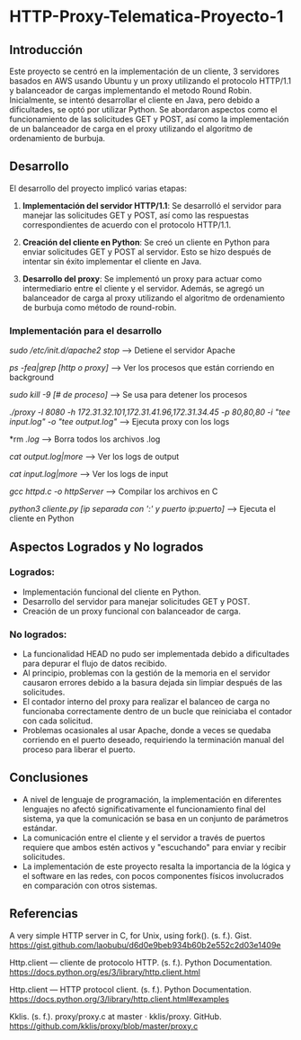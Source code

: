 # HTTP-Proxy-Telematica-Proyecto-1

## Introducción

Este proyecto se centró en la implementación de un cliente, 3 servidores basados en AWS usando Ubuntu y un proxy utilizando el protocolo HTTP/1.1 y balanceador de cargas implementando el metodo Round Robin. Inicialmente, se intentó desarrollar el cliente en Java, pero debido a dificultades, se optó por utilizar Python. Se abordaron aspectos como el funcionamiento de las solicitudes GET y POST, así como la implementación de un balanceador de carga en el proxy utilizando el algoritmo de ordenamiento de burbuja.

## Desarrollo

El desarrollo del proyecto implicó varias etapas:

1. **Implementación del servidor HTTP/1.1**: Se desarrolló el servidor para manejar las solicitudes GET y POST, así como las respuestas correspondientes de acuerdo con el protocolo HTTP/1.1.

2. **Creación del cliente en Python**: Se creó un cliente en Python para enviar solicitudes GET y POST al servidor. Esto se hizo después de intentar sin éxito implementar el cliente en Java.

3. **Desarrollo del proxy**: Se implementó un proxy para actuar como intermediario entre el cliente y el servidor. Además, se agregó un balanceador de carga al proxy utilizando el algoritmo de ordenamiento de burbuja como método de round-robin.

### Implementación para el desarrollo

*sudo /etc/init.d/apache2 stop*   -->  Detiene el servidor Apache

*ps -fea|grep [http o proxy]*  --> Ver los procesos que están corriendo en background

*sudo kill -9 [# de proceso]* --> Se usa para detener los procesos 

*./proxy -l 8080 -h 172.31.32.101,172.31.41.96,172.31.34.45 -p 80,80,80 -i "tee input.log" -o "tee output.log"*   --> Ejecuta proxy con los logs

*rm *.log*  --> Borra todos los archivos .log

*cat output.log|more*    -->  Ver los logs de output

*cat input.log|more*    -->  Ver los logs de input

*gcc httpd.c -o httpServer* --> Compilar los archivos en C

*python3 cliente.py  [ip separada con ':' y puerto ip:puerto]* --> Ejecuta el cliente en Python

## Aspectos Logrados y No logrados

### Logrados:
- Implementación funcional del cliente en Python.
- Desarrollo del servidor para manejar solicitudes GET y POST.
- Creación de un proxy funcional con balanceador de carga.

### No logrados:
- La funcionalidad HEAD no pudo ser implementada debido a dificultades para depurar el flujo de datos recibido.
- Al principio, problemas con la gestión de la memoria en el servidor causaron errores debido a la basura dejada sin limpiar después de las solicitudes.
- El contador interno del proxy para realizar el balanceo de carga no funcionaba correctamente dentro de un bucle que reiniciaba el contador con cada solicitud.
- Problemas ocasionales al usar Apache, donde a veces se quedaba corriendo en el puerto deseado, requiriendo la terminación manual del proceso para liberar el puerto.

## Conclusiones

- A nivel de lenguaje de programación, la implementación en diferentes lenguajes no afectó significativamente el funcionamiento final del sistema, ya que la comunicación se basa en un conjunto de parámetros estándar.
- La comunicación entre el cliente y el servidor a través de puertos requiere que ambos estén activos y "escuchando" para enviar y recibir solicitudes.
- La implementación de este proyecto resalta la importancia de la lógica y el software en las redes, con pocos componentes físicos involucrados en comparación con otros sistemas. 

## Referencias

A very simple HTTP server in C, for Unix, using fork(). (s. f.). Gist. https://gist.github.com/laobubu/d6d0e9beb934b60b2e552c2d03e1409e 

Http.client — cliente de protocolo HTTP. (s. f.). Python Documentation. https://docs.python.org/es/3/library/http.client.html 

Http.client — HTTP protocol client. (s. f.). Python Documentation. https://docs.python.org/3/library/http.client.html#examples 

Kklis. (s. f.). proxy/proxy.c at master · kklis/proxy. GitHub. https://github.com/kklis/proxy/blob/master/proxy.c

